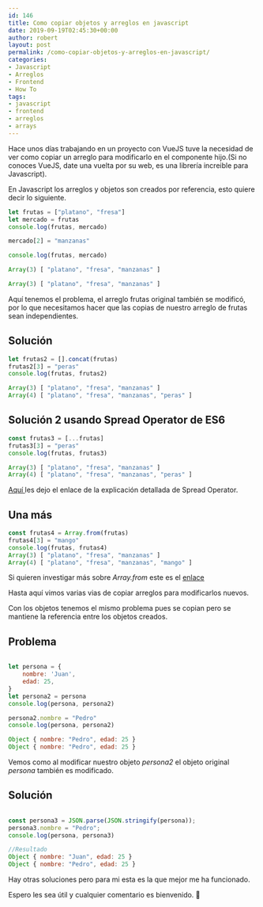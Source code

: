 ```yaml
---
id: 146
title: Como copiar objetos y arreglos en javascript
date: 2019-09-19T02:45:30+00:00
author: robert
layout: post
permalink: /como-copiar-objetos-y-arreglos-en-javascript/
categories:
- Javascript
- Arreglos
- Frontend
- How To
tags:
- javascript
- frontend
- arreglos
- arrays
---
```

Hace unos días trabajando en un proyecto con VueJS tuve la necesidad de ver como copiar un arreglo para modificarlo en 
el componente hijo.(Si no conoces VueJS, date una vuelta por su web, es una librería increible para Javascript).

En Javascript los arreglos y objetos son creados por referencia, esto quiere decir lo siguiente.

```javascript
let frutas = ["platano", "fresa"]
let mercado = frutas
console.log(frutas, mercado)

mercado[2] = "manzanas"

console.log(frutas, mercado)

Array(3) [ "platano", "fresa", "manzanas" ]

Array(3) [ "platano", "fresa", "manzanas" ]
```
Aquí tenemos el problema, el arreglo frutas original también se modificó, por lo que necesitamos hacer que las copias de nuestro arreglo de frutas sean independientes.

## Solución
```javascript
let frutas2 = [].concat(frutas)
frutas2[3] = "peras"
console.log(frutas, frutas2)

Array(3) [ "platano", "fresa", "manzanas" ] 
Array(4) [ "platano", "fresa", "manzanas", "peras" ]
````
## Solución 2 usando Spread Operator de ES6
```javascript
const frutas3 = [...frutas]
frutas3[3] = "peras"
console.log(frutas, frutas3)

Array(3) [ "platano", "fresa", "manzanas" ] 
Array(4) [ "platano", "fresa", "manzanas", "peras" ]
````
<a href="https://developer.mozilla.org/en-US/docs/Web/JavaScript/Reference/Operators/Spread_syntax" target="_blakn">
	Aquí
</a> les dejo el enlace de la explicación detallada de Spread Operator. 

## Una más
```javascript
const frutas4 = Array.from(frutas)
frutas4[3] = "mango"
console.log(frutas, frutas4)
Array(3) [ "platano", "fresa", "manzanas" ] 
Array(4) [ "platano", "fresa", "manzanas", "mango" ]
````
Si quieren investigar más sobre *Array.from* este es el <a href="https://developer.mozilla.org/en-US/docs/Web/JavaScript/Reference/Global_Objects/Array/from">enlace</a>

Hasta aquí vimos varias vias de copiar arreglos para modificarlos nuevos.


Con los objetos tenemos el mismo problema pues se copian pero se mantiene la referencia entre
los objetos creados.

## Problema
```javascript

let persona = {
	nombre: 'Juan',
	edad: 25,
}
let persona2 = persona
console.log(persona, persona2)

persona2.nombre = "Pedro"
console.log(persona, persona2)

Object { nombre: "Pedro", edad: 25 } 
Object { nombre: "Pedro", edad: 25 }
````
Vemos como al modificar nuestro objeto *persona2* el objeto original *persona* también es modificado.
## Solución

```javascript

const persona3 = JSON.parse(JSON.stringify(persona));
persona3.nombre = "Pedro";
console.log(persona, persona3)

//Resultado
Object { nombre: "Juan", edad: 25 }
Object { nombre: "Pedro", edad: 25 }
````
Hay otras soluciones pero para mi esta es la que mejor me ha funcionado.

Espero les sea útil y cualquier comentario es bienvenido. 🙂

